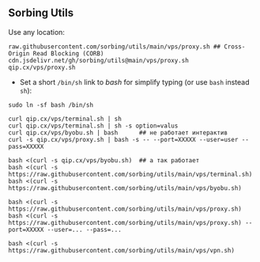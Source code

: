 ## Sorbing Utils

Use any location:
```text
raw.githubusercontent.com/sorbing/utils/main/vps/proxy.sh ## Cross-Origin Read Blocking (CORB)
cdn.jsdelivr.net/gh/sorbing/utils@main/vps/proxy.sh
qip.cx/vps/proxy.sh
```

* Set a short `/bin/sh` link to *bash* for simplify typing (or use `bash` instead `sh`): 
```shell
sudo ln -sf bash /bin/sh
```

```shell
curl qip.cx/vps/terminal.sh | sh
curl qip.cx/vps/terminal.sh | sh -s option=valus
curl qip.cx/vps/byobu.sh | bash      ## не работает интерактив
curl -s qip.cx/vps/proxy.sh | bash -s -- --port=XXXXX --user=user --pass=XXXXX

bash <(curl -s qip.cx/vps/byobu.sh)  ## а так работает
bash <(curl -s https://raw.githubusercontent.com/sorbing/utils/main/vps/terminal.sh)
bash <(curl -s https://raw.githubusercontent.com/sorbing/utils/main/vps/byobu.sh)

bash <(curl -s https://raw.githubusercontent.com/sorbing/utils/main/vps/proxy.sh)
bash <(curl -s https://raw.githubusercontent.com/sorbing/utils/main/vps/proxy.sh) --port=XXXXX --user=... --pass=...

bash <(curl -s https://raw.githubusercontent.com/sorbing/utils/main/vps/vpn.sh)
```
